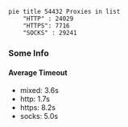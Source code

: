 
```mermaid
pie title 54432 Proxies in list
    "HTTP" : 24029
    "HTTPS": 7716
    "SOCKS" : 29241
```

### Some Info
#### Average Timeout

- mixed: 3.6s
- http: 1.7s
- https: 8.2s
- socks: 5.0s